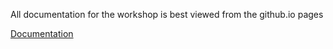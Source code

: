 All documentation for the workshop is best viewed from the github.io pages

[Documentation](https://ucdavis-bioinformatics-training.github.io/2019-Alliance-for-Global-Health-and-Science-Makerere-University_Variants/)
